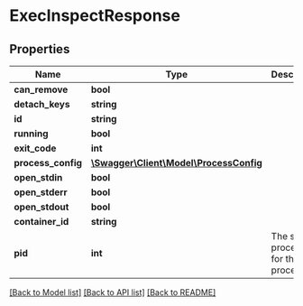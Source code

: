 # ExecInspectResponse

## Properties
Name | Type | Description | Notes
------------ | ------------- | ------------- | -------------
**can_remove** | **bool** |  | [optional] 
**detach_keys** | **string** |  | [optional] 
**id** | **string** |  | [optional] 
**running** | **bool** |  | [optional] 
**exit_code** | **int** |  | [optional] 
**process_config** | [**\Swagger\Client\Model\ProcessConfig**](ProcessConfig.md) |  | [optional] 
**open_stdin** | **bool** |  | [optional] 
**open_stderr** | **bool** |  | [optional] 
**open_stdout** | **bool** |  | [optional] 
**container_id** | **string** |  | [optional] 
**pid** | **int** | The system process ID for the exec process. | [optional] 

[[Back to Model list]](../README.md#documentation-for-models) [[Back to API list]](../README.md#documentation-for-api-endpoints) [[Back to README]](../README.md)


